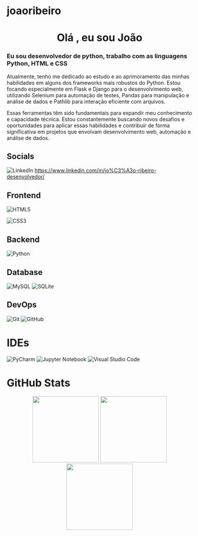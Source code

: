 # joaoribeiro

<h1 align="center">Olá , eu sou João</h1>
<h3>Eu sou desenvolvedor de python, trabalho com as linguagens Python, HTML e CSS</h3>

Atualmente, tenho me dedicado ao estudo e ao aprimoramento das minhas habilidades em alguns dos frameworks mais robustos do Python. Estou focando especialmente em Flask e Django para o desenvolvimento web, utilizando Selenium para automação de testes, Pandas para manipulação e análise de dados e Pathlib para interação eficiente com arquivos.

Essas ferramentas têm sido fundamentais para expandir meu conhecimento e capacidade técnica. Estou constantemente buscando novos desafios e oportunidades para aplicar essas habilidades e contribuir de forma significativa em projetos que envolvam desenvolvimento web, automação e análise de dados.

## Socials

![LinkedIn](https://img.shields.io/badge/linkedin-%230077B5.svg?style=for-the-badge&logo=linkedin&logoColor=white)
https://www.linkedin.com/in/jo%C3%A3o-ribeiro-desenvolvedor/

## Frontend
![HTML5](https://img.shields.io/badge/html5-%23E34F26.svg?style=forthe-badge&logo=html5&logoColor=white)

![CSS3](https://img.shields.io/badge/css3-%231572B6.svg?style=for-the-badge&logo=css3&logoColor=white)

## Backend
![Python](https://img.shields.io/badge/python-3670A0?style=for-thebadge&logo=python&logoColor=ffdd54) 

## Database
![MySQL](https://img.shields.io/badge/mysql-%2300f.svg?style=for-thebadge&logo=mysql&logoColor=white) 
![SQLite](https://img.shields.io/badge/sqlite-%2307405e.svg?style=for-the-badge&logo=sqlite&logoColor=white)

## DevOps
![Git](https://img.shields.io/badge/git-%23F05033.svg?style=for-thebadge&logo=git&logoColor=white)
![GitHub](https://img.shields.io/badge/github-%23121011.svg?style=forthe-badge&logo=github&logoColor=white)

# IDEs
![PyCharm](https://img.shields.io/badge/pycharm-143?style=for-thebadge&logo=pycharm&logoColor=black&color=black&labelColor=green)
![Jupyter Notebook](https://img.shields.io/badge/jupyter-%23FA0F00.svg?style=for-the-badge&logo=jupyter&logoColor=white)
![Visual Studio Code](https://img.shields.io/badge/Visual%20Studio%20Code-0078d7.svg?style=for-the-badge&logo=visual-studio-code&logoColor=white)

# GitHub Stats
<div align="center">
<img height="180em" src="https://github-readmestats.vercel.app/api?username=JoaoRibeiro01&theme=dark&hide_border
=false&include_all_commits=false&count_private=false"/>
<img height="180em" src="https://github-readme-streakstats.herokuapp.com/?user=JoaoRibeiro01
&theme=dark&hide_border=false"/>
<img height="180em" src="https://github-readme-stats.vercel.app/api/toplangs/?username=JoaoRibeiro01
&theme=dark&hide_border=false&include_all_commits=false&count_private=fals
e&layout=compact"/>
